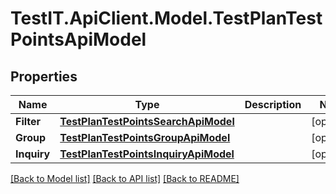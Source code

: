 # TestIT.ApiClient.Model.TestPlanTestPointsApiModel

## Properties

Name | Type | Description | Notes
------------ | ------------- | ------------- | -------------
**Filter** | [**TestPlanTestPointsSearchApiModel**](TestPlanTestPointsSearchApiModel.md) |  | [optional] 
**Group** | [**TestPlanTestPointsGroupApiModel**](TestPlanTestPointsGroupApiModel.md) |  | [optional] 
**Inquiry** | [**TestPlanTestPointsInquiryApiModel**](TestPlanTestPointsInquiryApiModel.md) |  | [optional] 

[[Back to Model list]](../README.md#documentation-for-models) [[Back to API list]](../README.md#documentation-for-api-endpoints) [[Back to README]](../README.md)

